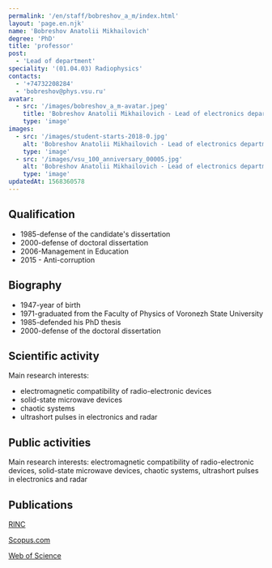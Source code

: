 ```yaml
---
permalink: '/en/staff/bobreshov_a_m/index.html'
layout: 'page.en.njk'
name: 'Bobreshov Anatolii Mikhailovich'
degree: 'PhD'
title: 'professor'
post:
  - 'Lead of department'
speciality: '(01.04.03) Radiophysics'
contacts:
  - '+74732208284'
  - 'bobreshov@phys.vsu.ru'
avatar:
  - src: '/images/bobreshov_a_m-avatar.jpeg'
    title: 'Bobreshov Anatolii Mikhailovich - Lead of electronics department'
    type: 'image'
images:
  - src: '/images/student-starts-2018-0.jpg'
    alt: 'Bobreshov Anatolii Mikhailovich - Lead of electronics department - Students starts'
    type: 'image'
  - src: '/images/vsu_100_anniversary_00005.jpg'
    alt: 'Bobreshov Anatolii Mikhailovich - Lead of electronics department - Alumni Meeting'
    type: 'image'
updatedAt: 1568360578
---
```

## Qualification

- 1985-defense of the candidate's dissertation
- 2000-defense of doctoral dissertation
- 2006-Management in Education
- 2015 - Anti-corruption

## Biography

- 1947-year of birth
- 1971-graduated from the Faculty of Physics of Voronezh State University
- 1985-defended his PhD thesis
- 2000-defense of the doctoral dissertation

## Scientific activity

Main research interests:

- electromagnetic compatibility of radio-electronic devices
- solid-state microwave devices
- chaotic systems
- ultrashort pulses in electronics and radar

## Public activities

Main research interests: electromagnetic compatibility of radio-electronic devices, solid-state microwave devices, chaotic systems, ultrashort pulses in electronics and radar

## Publications

[RINC](https://elibrary.ru/author_items.asp?authorid=197589&pubrole=100&show_refs=1&show_option=0)

[Scopus.com](https://www.scopus.com/authid/detail.uri?origin=resultslist&authorId=6508083676&zone=)

[Web of Science](http://apps.webofknowledge.com/OneClickSearchNoHistory.do?product=WOS&search_mode=OneClickSearchNoHistory&qid=4&SID=D4uNknDvKv4H1tiAy8c&needRegisterQuery=no&field=AU&value=Bobreshov,%20AM&from_dais=yes)
